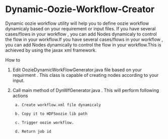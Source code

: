 # Dynamic-Oozie-Workflow-Creator
Dynamic oozie workflow utility will help you to define oozie workflow dynamicaly based on your requirement or input files. If you have several cases/flows in your workflow , you can add Nodes dynamicaly to control the flow in your workflow.If you have several cases/flows in your workflow , you can add Nodes dynamically to control the flow in your workflow.This is achieved by using the jaxax xml framework.

How to

1. Edit OozieDynamicWorkFlowGenerator.java file based on your requirment . This class is capable of creating nodes according to your input.

2. Call main  method of DynWfGenerator.java . This will perform following actions

        a. Create workflow.xml file dynamicaly

        b. Copy it to HDFSoozie lib path

        c. Trigger oozie workflow.

        d. Return job id 
 
 
 
